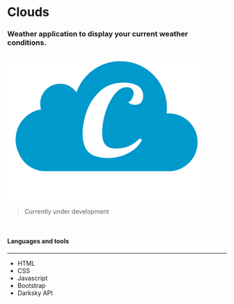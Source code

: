 # Clouds
### Weather application to display your current weather conditions.  
<br/>

<img src="./images/cloud-favicon.png" alt="clouds-icon">

> Currently under development 

<br/>

#### Languages and tools 
---

* HTML
* CSS
* Javascript
* Bootstrap
* Darksky API